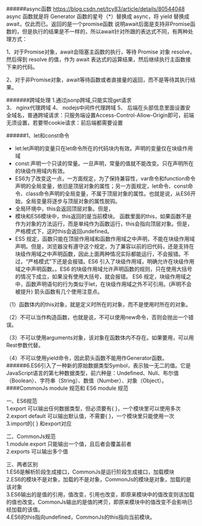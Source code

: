 ######async函数
https://blog.csdn.net/tcy83/article/details/80544048
async 函数就是将 Generator 函数的星号（*）替换成 async，将 yield 替换成 await，仅此而已。返回的是一个promise函数
说明await后面是支持非Promise函数的，但是执行的结果是不一样的，所以await针对所跟的表达式不同，有两种处理方式：

1、对于Promise对象，await会阻塞主函数的执行，等待 Promise 对象 resolve，然后得到 resolve 的值，作为 await 表达式的运算结果，然后继续执行主函数接下来的代码。

2、对于非Promise对象，await等待函数或者直接量的返回，而不是等待其执行结果。



#######跨域处理
1.通过jsonp跨域,只能实现get请求        
3、 nginx代理跨域
4、 nodejs中间件代理跨域
5、 后端在头部信息里面设置安全域名，普通跨域请求：只服务端设置Access-Control-Allow-Origin即可，前端无须设置，若要带cookie请求：前后端都需要设置

######1、let和const命令
* let:let声明的变量只在let命令所在的代码块内有效。声明的变量仅在块级作用域
* const:声明一个只读的常量。一旦声明，常量的值就不能改变。只在声明所在的块级作用域内有效。
* ES6为了改变这一点，一方面规定，为了保持兼容性，var命令和function命令声明的全局变量，依旧是顶层对象的属性；另一方面规定，let命令、const命令、class命令声明的全局变量，不属于顶层对象的属性。也就是说，从ES6开始，全局变量将逐步与顶层对象的属性脱钩。
* 全局环境中，this会返回顶层对象。但是，
* 模块和ES6模块中，this返回的是当前模块。
函数里面的this，如果函数不是作为对象的方法运行，而是单纯作为函数运行，this会指向顶层对象。但是，严格模式下，这时this会返回undefined。
* ES5 规定，函数只能在顶层作用域和函数作用域之中声明，不能在块级作用域声明。但是，浏览器没有遵守这个规定，为了兼容以前的旧代码，还是支持在块级作用域之中声明函数，因此上面两种情况实际都能运行，不会报错。不过，“严格模式”下还是会报错。ES6 引入了块级作用域，明确允许在块级作用域之中声明函数。。ES6 的块级作用域允许声明函数的规则，只在使用大括号的情况下成立，如果没有使用大括号，就会报错。
ES6 规定，块级作用域之中，函数声明语句的行为类似于let，在块级作用域之外不可引用。(声明不会被提升)
箭头函数有几个使用注意点。

（1）函数体内的this对象，就是定义时所在的对象，而不是使用时所在的对象。

（2）不可以当作构造函数，也就是说，不可以使用new命令，否则会抛出一个错误。

（3）不可以使用arguments对象，该对象在函数体内不存在。如果要用，可以用Rest参数代替。

（4）不可以使用yield命令，因此箭头函数不能用作Generator函数。
######6.ES6引入了一种新的原始数据类型Symbol，表示独一无二的值。它是JavaScript语言的第七种数据类型，前六种是：Undefined、Null、布尔值（Boolean）、字符串（String）、数值（Number）、对象（Object）。
####CommonJs module 规范和 ES6 module 规范

一、ES6规范  
1.export 可以输出任何数据类型，但必须要有{ }，一个模块里可以使用多次   
2.export default 可以输出默认值，不需要{ }，一个模块里只能使用一次  
3.import的{ } 和export对应

二、CommonJs规范  
1.module.export 只能输出一个值，且后者会覆盖前者  
2.exports 可以输出多个值  

三、两者区别  
1.ES6是解析阶段生成接口，CommonJs是运行阶段生成接口，加载模块  
2.ES6的模块不是对象，加载的不是对象，CommonJs的模块是对象，加载的是该对象  
3.ES6输出的是值的引用，值改变，引用也改变，即原来模块中的值改变则该加载的值也改变。CommonJs输出的是值的拷贝，即原来模块中的值改变不会影响已经加载的该值。  
4.ES6的this指向undefined，CommonJs的this指向当前模块。